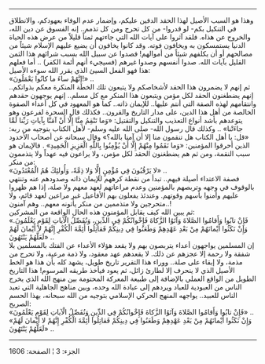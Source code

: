 ------------------------------------------------------------------------

وهذا هو السبب الأصيل لهذا الحقد الدفين عليكم، وإضمار عدم الوفاء بعهودكم،
والانطلاق في التنكيل بكم- لو قدروا- من كل تحرج ومن كل تذمم.. إنه الفسوق
عن دين الله، والخروج عن هذاه. فلقد آثروا على آيات الله التي جاءتهم ثمناً
قليلاً من عرض هذه الحياة الدنيا يستمسكون به ويخافون فوته. وقد كانوا
يخافون أن يضيع عليهم الإسلام شيئاً من مصالحهم أو أن يكلفهم شيئاً من
أموالهم! فصدوا عن سبيل الله بسبب شرائهم هذا الثمن القليل بآيات الله.
صدوا أنفسهم وصدوا غيرهم (فسيجيء أنهم أئمة الكفر) .. أما فعلهم هذا فهو
الفعل السيئ الذي يقرر الله سوءه الأصيل:  
«إِنَّهُمْ ساءَ ما كانُوا يَعْمَلُونَ!» ..  
ثم إنهم لا يضمرون هذا الحقد لأشخاصكم ولا يتبعون تلك الخطة المنكرة معكم
بذواتكم.. إنهم يضطغنون الحقد لكل مؤمن ويتبعون هذا المنكر مع كل مسلم..
إنهم يوجهون حقدهم وانتقامهم لهذه الصفة التي أنتم عليها.. للإيمان ذاته..
كما هو المعهود في كل أعداء الصفوة الخالصة من أهل هذا الدين، على مدار
التاريخ والقرون.. فكذلك قال السحرة لفرعون وهو يتوعدهم بأشد أنواع التعذيب
والتنكيل والتقتيل: «وَما تَنْقِمُ مِنَّا إِلَّا أَنْ آمَنَّا بِآياتِ رَبِّنا لَمَّا جاءَتْنا» ..
وكذلك قال رسول الله- صلى الله عليه وسلم- لأهل الكتاب بتوجيه من ربه: «قل:
يا أهل الكتاب هل تنقمون منا إلا أن آمنا بالله؟» وقال سبحانه عن أصحاب
الأخدود الذين أحرقوا المؤمنين: «وَما نَقَمُوا مِنْهُمْ إِلَّا أَنْ يُؤْمِنُوا بِاللَّهِ
الْعَزِيزِ الْحَمِيدِ» . فالإيمان هو سبب النقمة، ومن ثم هم يضطغنون الحقد لكل
مؤمن، ولا يراعون فيه عهداً ولا يتذممون من منكر:  
«لا يَرْقُبُونَ فِي مُؤْمِنٍ إِلًّا وَلا ذِمَّةً، وَأُولئِكَ هُمُ الْمُعْتَدُونَ» ..  
فصفة الاعتداء أصيلة فيهم.. تبدأ من نقطة كرههم للإيمان ذاته وصدودهم عنه
وتنتهي بالوقوف في وجهه وتربصهم بالمؤمنين وعدم مراعاتهم لعهد معهم ولا
صلة، إذا هم ظهروا عليهم وأمنوا بأسهم وقوتهم. وعندئذ يفعلون بهم الأفاعيل
غير مراعين لعهد قائم، ولا متحرجين ولا متذممين من منكر يأتونه معهم.. وهم
آمنون..!  
ثم يبين الله كيف يقابل المؤمنون هذه الحال الواقعة من المشركين:  
«فَإِنْ تابُوا وَأَقامُوا الصَّلاةَ وَآتَوُا الزَّكاةَ فَإِخْوانُكُمْ فِي الدِّينِ، وَنُفَصِّلُ الْآياتِ
لِقَوْمٍ يَعْلَمُونَ. وَإِنْ نَكَثُوا أَيْمانَهُمْ مِنْ بَعْدِ عَهْدِهِمْ وَطَعَنُوا فِي دِينِكُمْ فَقاتِلُوا أَئِمَّةَ
الْكُفْرِ إِنَّهُمْ لا أَيْمانَ لَهُمْ لَعَلَّهُمْ يَنْتَهُونَ» ..  
إن المسلمين يواجهون أعداء يتربصون بهم ولا يقعد هؤلاء الأعداء عن الفتك
بالمسلمين بلا شفقة ولا رحمة إلا عجزهم عن ذلك. لا يقعدهم عهد معقود، ولا
ذمة مرعية، ولا تحرج من مذمة، ولا إبقاء على صلة.. ووراء هذا التقرير تاريخ
طويل، يشهد كله بأن هذا هو الخط الأصيل الذي لا ينحرف إلا لطارئ زائل، ثم
يعود فيأخذ طريقه المرسوم! هذا التاريخ الطويل من الواقع العملي بالإضافة
إلى طبيعة المعركة المحتومة بين منهج الله الذي يخرج الناس من العبودية
للعباد ويردهم إلى عبادة الله وحده، وبين مناهج الجاهلية التي تعبد الناس
للعبيد.. يواجهه المنهج الحركي الإسلامي بتوجيه من الله سبحانه، بهذا الحسم
الصريح:  
«فَإِنْ تابُوا وَأَقامُوا الصَّلاةَ وَآتَوُا الزَّكاةَ فَإِخْوانُكُمْ فِي الدِّينِ وَنُفَصِّلُ الْآياتِ
لِقَوْمٍ يَعْلَمُونَ» ..  
«وَإِنْ نَكَثُوا أَيْمانَهُمْ مِنْ بَعْدِ عَهْدِهِمْ وَطَعَنُوا فِي دِينِكُمْ فَقاتِلُوا أَئِمَّةَ الْكُفْرِ إِنَّهُمْ
لا أَيْمانَ لَهُمْ لَعَلَّهُمْ يَنْتَهُونَ» ..

------------------------------------------------------------------------

الجزء: 3 ¦ الصفحة: 1606
